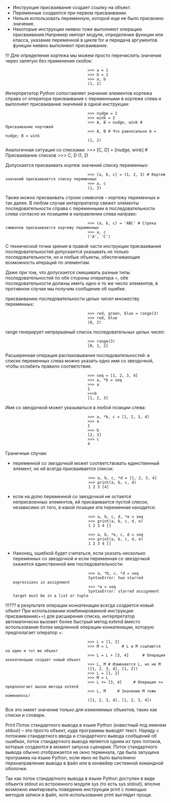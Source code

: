  - Инструкция присваивания создает ссылку на объект.
 - Переменные создаются при первом присваивании.
 - Нельзя использовать переменную, которой еще не было присвоено значение.
 - Некоторые инструкции неявно тоже выполняют операцию присваивания.Например импорт модуля, определение функции или     класса, указание переменной в цикле for и передача аргументов функции неявно выполняют присваивание.

 !!! Для определения кортежа мы можем просто перечислить значения через запятую без применения скобок:

                                        >>> a = 1
                                        >>> b = 2
                                        >>> a, b
                                        (1, 2)

Интерпретатор Python сопоставляет значения элементов кортежа справа от оператора присваивания с переменными в кортеже слева и выполняет присваивание значений в одной инструкции:

                                        >>> nudge = 1
                                        >>> wink = 2
                                        >>> A, B = nudge, wink # Присваивание кортежей
                                        >>> A, B # Что равносильно A = nudge; B = wink
                                        (1, 2)

Аналогичная ситуация со списками:
                                        >>> [C, D] = [nudge, wink] # Присваивание списков
                                        >>> C, D
                                        (1, 2)

Допускается присваивать кортеж значений списку переменных:

                                        >>> [a, b, c] = (1, 2, 3) # Кортеж значений присваивается списку переменных
                                        >>> a, c
                                        (1, 3)

Также можно присваивать строки символов – кортежу переменных и так далее. В любом случае интерпретатор свяжет элементы последовательности справа с переменными в последовательности слева согласно их позициям в направлении слева направо:

                                        >>> (a, b, c) = 'ABC' # Строка символов присваивается кортежу переменных
                                        >>> a, c
                                        ('A', 'C')

С технической точки зрения в правой части инструкции присваивания последовательностей допускается указывать не только последовательности, но и любые объекты, обеспечивающие возможность итераций по элементам.

Даже при том, что допускается смешивать разные типы последовательностей по обе стороны оператора =, обе последовательности должны иметь одно и то же число элементов, в противном случае мы получим сообщение об ошибке.

присваиванию последовательности целых чисел множеству переменных:

                                        >>> red, green, blue = range(3)
                                        >>> red, blue
                                        (0, 2)

range генерирует непрерывный список последовательных целых чисел:

                                        >>> range(3)
                                        [0, 1, 2]

Расширенная операция распаковывания последовательностей:
в списке переменных слева можно указать одно имя со звездочкой, чтобы ослабить правило соответствия.

                                        >>> seq = [1, 2, 3, 4]
                                        >>> a, *b = seq
                                        >>> a
                                        1
                                        >>>b
                                        [1, 2, 3]

Имя со звездочкой может указываться в любой позиции слева:

                                        >>> a, *b, c = [1, 2, 3, 4]
                                        >>> a
                                        1
                                        >>> b
                                        [2, 3]
                                        >>> c
                                        4
Граничные случаи:
 - переменной со звездочкой может соответствовать единственный элемент, но ей всегда присваивается список:

                                        >>> a, b, c, *d = [1, 2, 3, 4]
                                        >>> print(a, b, c, d)
                                        1 2 3 [4]

 - если на долю переменной со звездочкой не остается неприсвоенных элементов, ей присваивается пустой список,         независимо от того, в какой позиции эта переменная находится:

                                        >>> a, b, c, d, *e = seq
                                        >>> print(a, b, c, d, e)
                                        1 2 3 4 []

                                        >>> a, b, *e, c, d = seq
                                        >>> print(a, b, c, d, e)
                                        1 2 3 4 []

 - Наконец, ошибкой будет считаться, если указать несколько переменных со звездочкой и если переменная со звездочкой окажется единственной вне последовательности:

                                        >>> a, *b, c, *d = seq
                                        SyntaxError: two starred expressions in assignment
                                        >>> *a = seq
                                        SyntaxError: starred assignment target must be in a list or tuple

!!!??? в результате операции конкатенации всегда создается новый объект
При использовании комбинированной инструкции присваивания(+=) для расширения списка, интерпретатор автоматически вызовет более быстрый метод extend вместо использования более медленной операции конкатенации, которую предполагает оператор +:
                                        
                                        >>> L = [1, 2]
                                        >>> M = L      # L и M ссылаются на один и тот же объект
                                        >>> L = L + [3, 4]      # Операция конкатенации создает новый объект
                                        >>> L, M # Изменяется L, но не M
                                        ([1, 2, 3, 4], [1, 2])
                                        >>> L = [1, 2]
                                        >>> M = L
                                        >>> L += [3, 4]     # Операция += предполагает вызов метода extend
                                        >>> L, M     # Значение M тоже изменилось!
                                        ([1, 2, 3, 4], [1, 2, 3, 4])

Все это имеет значение только для изменяемых объектов, таких как списки и словари.

Print
Поток стандартного вывода в языке Python (известный под именем stdout) – это просто объект, куда программы выводят текст. Наряду с потоками стандартного ввода и стандартного вывода сообщений об ошибках, поток стандартного вывода является одним из трех потоков, которые создаются в момент запуска сценария. Поток стандартного вывода обычно отображается на окно терминала, где была запущена программа на языке Python, если явно не было выполнено перенаправление вывода в файл или в конвейер системной командной оболочки.

Так как поток стандартного вывода в языке Python доступен в виде объекта stdout из встроенного модуля sys (то есть sys.stdout), вполне возможно имитировать поведение инструкции print с помощью методов записи в файл, хотя использование print выглядит проще.